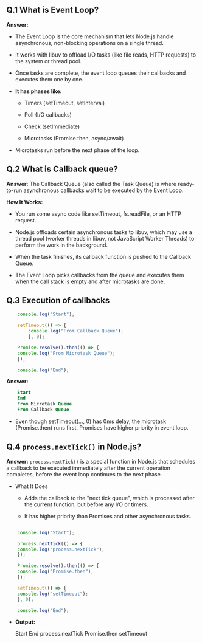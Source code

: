## Q.1 What is Event Loop?

**Answer:**
* The Event Loop is the core mechanism that lets Node.js handle asynchronous, non-blocking operations on a single thread.
* It works with libuv to offload I/O tasks (like file reads, HTTP requests) to the system or thread pool.

* Once tasks are complete, the event loop queues their callbacks and executes them one by one.

* **It has phases like:**

    *  Timers (setTimeout, setInterval) 

    *  Poll (I/O callbacks)

    * Check (setImmediate)

    * Microtasks (Promise.then, async/await)

* Microtasks run before the next phase of the loop.


## Q.2 What is Callback queue?

**Answer:**
The Callback Queue (also called the Task Queue) is where ready-to-run asynchronous callbacks wait to be executed by the Event Loop.

**How It Works:**
* You run some async code like setTimeout, fs.readFile, or an HTTP request.

<!-- * Node.js offloads the task using libuv(worker threads do the job in background). -->
* Node.js offloads certain asynchronous tasks to libuv, which may use a thread pool (worker threads in libuv, not JavaScript Worker Threads) to perform the work in the background.

* When the task finishes, its callback function is pushed to the Callback Queue.

* The Event Loop picks callbacks from the queue and executes them when the call stack is empty and after microtasks are done.

## Q.3 Execution of callbacks

```javascript
    console.log("Start");

    setTimeout(() => {
        console.log("From Callback Queue");
        }, 0);

    Promise.resolve().then(() => {
    console.log("From Microtask Queue");
    });

    console.log("End");
```
**Answer:**
```sql
    Start
    End
    From Microtask Queue
    From Callback Queue
```
* Even though setTimeout(..., 0) has 0ms delay, the microtask (Promise.then) runs first.
Promises have higher priority in event loop.



## Q.4 `process.nextTick()` in Node.js?

**Answer:**
`process.nextTick()` is a special function in Node.js that schedules a callback to be executed immediately after the current operation completes, before the event loop continues to the next phase.

* What It Does
    * Adds the callback to the "next tick queue", which is processed after the current function, but before any I/O or timers.

    * It has higher priority than Promises and other asynchronous tasks.

```javascript

    console.log("Start");

    process.nextTick(() => {
    console.log("process.nextTick");
    });

    Promise.resolve().then(() => {
    console.log("Promise.then");
    });

    setTimeout(() => {
    console.log("setTimeout");
    }, 0);

    console.log("End");

```

* **Output:**

    Start
    End
    process.nextTick
    Promise.then
    setTimeout



